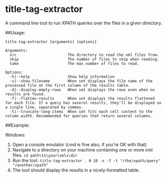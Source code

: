 # title-tag-extractor
A command line tool to run XPATH queries over the files in a given directory.

##Usage: 

`title-tag-extractor [arguments] [options]`

```
Arguments:
  src                       The directory to read the xml files from.
  skip                      The number of files to skip when reading.
  take                      The max number of files to read.

Options:
  -h|--help                 Show help information
  -s|--show-filename        When set displays the file name of the processed file at the first column of the results table.
  -d|--display-empty-rows   When set displays the rows even when no results are found.
  -f|--flatten-results      When set displays the results flattened for each file. If a query has several results, they'll be displayed on a single line, separated by commas.
  -t|--truncate-long-items  When set fits each cell content to the column width. Recommended for queries that return several columns.
```

##Example:

*Windows:*
1. Open a console emulator (cmd is fine also, if you're OK with that)
2. Navigate to a directory on your machine containing one or more xml files.
   `cd path\to\your\xmls\dir`
3. Run the tool.
   `title-tag-extractor . 0 10 -s -f -t "/the/xpath/query" "/another/xpath"`
4. The tool should display the results in a nicely-formatted table.
